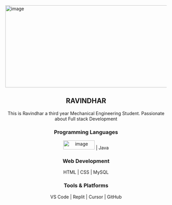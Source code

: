 <img width="1024" height="256" alt="image" src="https://github.com/user-attachments/assets/c2ee66f2-4515-4ca5-bc01-96d8ea0f945f" />

<center><h2>RAVINDHAR</h2>

This is Ravindhar a third year Mechanical Engineering Student. Passionate about Full stack Development

<h3>Programming Languages</h3>
 <img width="98" height="28" alt="image" src="https://github.com/user-attachments/assets/b5c7066e-3fdd-4f33-a2f9-4b255e6000ca" />
|  Java
<br>
<h3>Web Development</h3>
HTML | CSS | MySQL
<br> 
<h3>Tools & Platforms</h3>
VS Code | Replit | Cursor | GitHub
</center>


<!--
**Ravindhar2005/Ravindhar2005** is a ✨ _special_ ✨ repository because its `README.md` (this file) appears on your GitHub profile.

Here are some ideas to get you started:

-  I’m currently working on ...
-  I’m currently learning ...
-  I’m looking to collaborate on ...
-  I’m looking for help with ...
-  Ask me about ...
-  How to reach me: ...
-  Pronouns: ...
-  Fun fact: ...
-->
